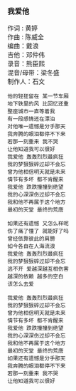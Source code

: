
### 我爱他

作词 : 黄婷  
作曲 : 陈威全  
编曲：戴浪  
吉他：邓仲伟  
录音：熊臣熙  
混音/母带：梁冬盛  
制作人：石文  

	他的轻狂留在 某一节车厢
	地下铁里的风 比回忆还重
	整座城市一直等着我
	有一段感情还在漂泊
	对他唯一遗憾是分手那天
	我奔腾的眼泪都停不下来
	若那一刻重来 我不哭
	让他知道我可以很好
	我爱他 轰轰烈烈最疯狂
	我的梦狠狠碎过却不会忘
	曾为他相信明天就是未来
	情节有多坏 都不肯醒来
	我爱他 跌跌撞撞到绝望
	我的心深深伤过却不会忘
	我和他不再属于这个地方
	最初的天堂 最终的荒唐
	
	如果还有遗憾 又怎么样呢
	伤了痛了懂了 就能好了吗
	曾经依靠彼此的肩膀
	如今各自在人海流浪
	我爱他 轰轰烈烈最疯狂
	我的梦狠狠碎过却不会忘
	逃不开 爱越深越互相伤害
	越深的依赖 越多的空白
	该怎么去爱
	
	我爱他 轰轰烈烈最疯狂
	我的梦狠狠碎过却不会忘
	曾为他相信明天就是未来
	情节有多坏 都不肯醒来
	我爱他 跌跌撞撞到绝望
	我的心深深伤过却不会忘
	我和他不再属于这个地方
	最初的天堂 最终的荒唐
	如果还有遗憾是分手那天
	我奔腾的眼泪都停不下来
	若那一刻重来 我不哭
	让他知道我可以很好

